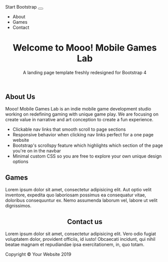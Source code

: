 <!DOCTYPE html>
<html lang="en">

<head>
 
  <meta charset="utf-8">
  <meta name="viewport" content="width=device-width, initial-scale=1, shrink-to-fit=no">
  <meta name="description" content="">
  <meta name="author" content="">

  <title>Mooo! Mobile Games Lab</title>

</head>

<!-- Bootstrap core CSS -->
  <link href="bootstrap/bootstrap.min.css" rel="stylesheet">

  <!-- Custom styles for this template -->
  <link href="css/scrolling-nav.css" rel="stylesheet">

<body>

  <!-- Navigation -->
  <nav>
    <div>
      <a>Start Bootstrap</a>
      <button>
        <span></span>
      </button>
      <div>
        <ul>
          <li>
            <a>About</a>
          </li>
          <li>
            <a>Games</a>
          </li>
          <li>
            <a>Contact</a>
          </li>
        </ul>
      </div>
    </div>
  </nav>

  <header>
    <div>
      <h1>Welcome to Mooo! Mobile Games Lab</h1>
      <p>A landing page template freshly redesigned for Bootstrap 4</p>
    </div>
  </header>

  <section>
    <div>
      <div>
        <div>
          <h2>About Us</h2>
          <p>Mooo! Mobile Games Lab is an indie mobile game development studio working on redefining gaming with unique game play. We are focusing on create value in narrative and art conception to create a fun experience.</p>
          <ul>
            <li>Clickable nav links that smooth scroll to page sections</li>
            <li>Responsive behavior when clicking nav links perfect for a one page website</li>
            <li>Bootstrap's scrollspy feature which highlights which section of the page you're on in the navbar</li>
            <li>Minimal custom CSS so you are free to explore your own unique design options</li>
          </ul>
        </div>
      </div>
    </div>
  </section>

  <section>
    <div>
      <div>
        <div>
          <h2>Games</h2>
          <p>Lorem ipsum dolor sit amet, consectetur adipisicing elit. Aut optio velit inventore, expedita quo laboriosam possimus ea consequatur vitae, doloribus consequuntur ex. Nemo assumenda laborum vel, labore ut velit dignissimos.</p>
        </div>
      </div>
    </div>
  </section>

  <section>
    <div>
      <div>
        <div>
          <center>
          <h2>Contact us</h2>
          </center>
          <p>Lorem ipsum dolor sit amet, consectetur adipisicing elit. Vero odio fugiat voluptatem dolor, provident officiis, id iusto! Obcaecati incidunt, qui nihil beatae magnam et repudiandae ipsa exercitationem, in, quo totam.</p>
        </div>
      </div>
    </div>
  </section>

  <!-- Footer -->
  <footer>
    <div>
      <p>Copyright &copy; Your Website 2019</p>
    </div>
    <!-- /.container -->
  </footer>

  <!-- Bootstrap core JavaScript -->
  <script src="js/jquery.min.js"></script>
  <script src="js/bootstrap.bundle.min.js"></script>

  <!-- Plugin JavaScript -->
  <script src="js/jquery.easing.min.js"></script>

  <!-- Custom JavaScript for this theme -->
  <script src="js/scrolling-nav.js"></script>

</body>

</html>
